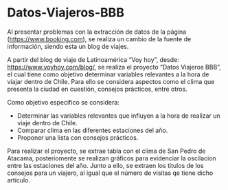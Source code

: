 # Datos-Viajeros-BBB

Al presentar problemas con la extracción de datos de la página (https://www.booking.com), se realiza un cambio de la fuente de información, siendo esta un blog de viajes.

A partir del blog de viaje de Latinoamérica “Voy hoy”, desde: https://www.voyhoy.com/blog/, se realiza el proyecto “Datos Viajeros BBB”, el cual tiene como objetivo determinar variables relevantes a la hora de viajar dentro de Chile. Para ello se considera aspectos como el clima que presenta la ciudad en cuestión, consejos prácticos, entre otros.

Como objetivo específico se considera:
- Determinar las variables relevantes que influyen a la hora de realizar un viaje dentro de Chile.
- Comparar clima en las diferentes estaciones del año.
- Proponer una lista con consejos prácticos.


Para realizar el proyecto, se extrae tabla con el clima de San Pedro de Atacama, posteriomente se realizan gráficos para evidenciar la oscilacion entre las estaciones del año. Junto a ello, se extraen los titulos de los consejos para un viajero, al igual que el número de visitas qe tiene dicho artículo. 
